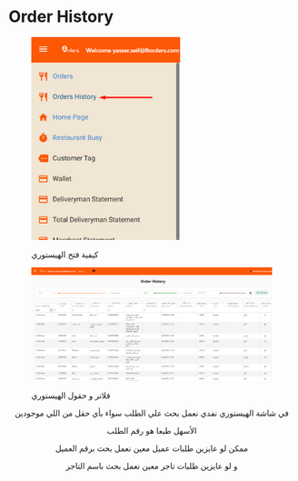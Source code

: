 # Order History

<figure><img src="../../.gitbook/assets/image (2) (1).png" alt="" width="262"><figcaption><p>كيفية فتح الهيستوري</p></figcaption></figure>

<figure><img src="../../.gitbook/assets/image (5).png" alt=""><figcaption><p>فلاتر و حقول الهيستوري</p></figcaption></figure>

<p align="center">في شاشة الهيستوري نفدي نعمل بحث علي الطلب سواء بأي حقل من اللي موجودين </p>

<p align="center">الأسهل طبعا هو رقم الطلب</p>

<p align="center">ممكن لو عايزين طلبات عميل معين نعمل بحث برقم العميل</p>

<p align="center">و لو عايزين طلبات تاجر معين نعمل بحث باسم التاجر</p>
